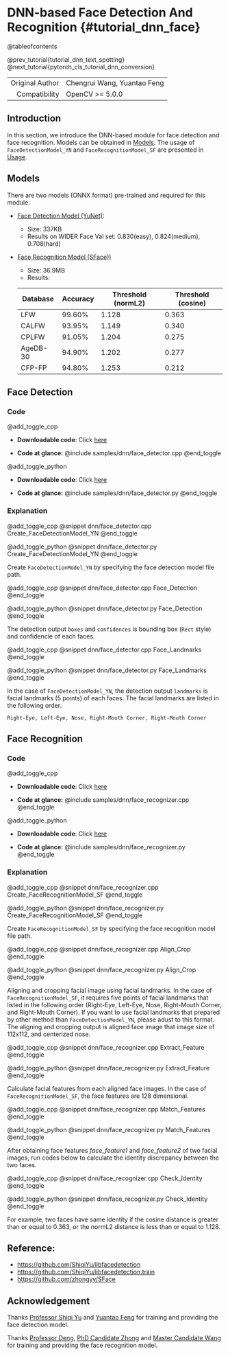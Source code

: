 # DNN-based Face Detection And Recognition {#tutorial_dnn_face}

@tableofcontents

@prev_tutorial{tutorial_dnn_text_spotting}
@next_tutorial{pytorch_cls_tutorial_dnn_conversion}

| | |
| -: | :- |
| Original Author | Chengrui Wang, Yuantao Feng |
| Compatibility | OpenCV >= 5.0.0 |

## Introduction

In this section, we introduce the DNN-based module for face detection and face recognition. Models can be obtained in [Models](#models). The usage of `FaceDetectionModel_YN` and `FaceRecognitionModel_SF` are presented in [Usage](#face-detection).

## Models

There are two models (ONNX format) pre-trained and required for this module:
- [Face Detection Model (YuNet)](https://github.com/ShiqiYu/libfacedetection.train/tree/master/tasks/task1/onnx):
    - Size: 337KB
    - Results on WIDER Face Val set: 0.830(easy), 0.824(medium), 0.708(hard)
- [Face Recognition Model (SFace))](https://drive.google.com/file/d/1ClK9WiB492c5OZFKveF3XiHCejoOxINW/view?usp=sharing)
    - Size: 36.9MB
    - Results:

    | Database | Accuracy | Threshold (normL2) | Threshold (cosine) |
    | -------- | -------- | ------------------ | ------------------ |
    | LFW      | 99.60%   | 1.128              | 0.363              |
    | CALFW    | 93.95%   | 1.149              | 0.340              |
    | CPLFW    | 91.05%   | 1.204              | 0.275              |
    | AgeDB-30 | 94.90%   | 1.202              | 0.277              |
    | CFP-FP   | 94.80%   | 1.253              | 0.212              |

## Face Detection

### Code

@add_toggle_cpp
-   **Downloadable code**: Click
    [here](https://github.com/opencv/opencv/tree/5.x/samples/dnn/face_detector.cpp)

-   **Code at glance:**
    @include samples/dnn/face_detector.cpp
@end_toggle

@add_toggle_python
-   **Downloadable code**: Click
    [here](https://github.com/opencv/opencv/tree/5.x/samples/dnn/face_detector.py)

-   **Code at glance:**
    @include samples/dnn/face_detector.py
@end_toggle

### Explanation

@add_toggle_cpp
@snippet dnn/face_detector.cpp Create_FaceDetectionModel_YN
@end_toggle

@add_toggle_python
@snippet dnn/face_detector.py Create_FaceDetectionModel_YN
@end_toggle

Create `FaceDetectionModel_YN` by specifying the face detection model file path.

@add_toggle_cpp
@snippet dnn/face_detector.cpp Face_Detection
@end_toggle

@add_toggle_python
@snippet dnn/face_detector.py Face_Detection
@end_toggle

The detection output `boxes` and `confidences` is bounding box (`Rect` style) and confidencie of each faces.

@add_toggle_cpp
@snippet dnn/face_detector.cpp Face_Landmarks
@end_toggle

@add_toggle_python
@snippet dnn/face_detector.py Face_Landmarks
@end_toggle

In the case of `FaceDetectionModel_YN`, the detection output `landmarks` is facial landmarks (5 points) of each faces.
The facial landmarks are listed in the following order.

```
Right-Eye, Left-Eye, Nose, Right-Mouth Corner, Right-Mouth Corner
```

## Face Recognition

### Code

@add_toggle_cpp
-   **Downloadable code**: Click
    [here](https://github.com/opencv/opencv/tree/5.x/samples/dnn/face_recognizer.cpp)

-   **Code at glance:**
    @include samples/dnn/face_recognizer.cpp
@end_toggle

@add_toggle_python
-   **Downloadable code**: Click
    [here](https://github.com/opencv/opencv/tree/5.x/samples/dnn/face_recognizer.py)

-   **Code at glance:**
    @include samples/dnn/face_recognizer.py
@end_toggle

### Explanation

@add_toggle_cpp
@snippet dnn/face_recognizer.cpp Create_FaceRecognitionModel_SF
@end_toggle

@add_toggle_python
@snippet dnn/face_recognizer.py Create_FaceRecognitionModel_SF
@end_toggle

Create `FaceRecognitionModel_SF` by specifying the face recognition model file path.

@add_toggle_cpp
@snippet dnn/face_recognizer.cpp Align_Crop
@end_toggle

@add_toggle_python
@snippet dnn/face_recognizer.py Align_Crop
@end_toggle

Aligning and cropping facial image using facial landmarks.
In the case of `FaceRecognitionModel_SF`, it requires five points of facial landmarks that listed in the following order (Right-Eye, Left-Eye, Nose, Right-Mouth Corner, and Right-Mouth Corner).
If you want to use facial landmarks that prepared by other method than `FaceDetectionModel_YN`, please adust to this format.
The aligning and cropping output is aligned face image that image size of 112x112, and centerized nose.

@add_toggle_cpp
@snippet dnn/face_recognizer.cpp Extract_Feature
@end_toggle

@add_toggle_python
@snippet dnn/face_recognizer.py Extract_Feature
@end_toggle

Calculate facial features from each aligned face images.
In the case of `FaceRecognitionModel_SF`, the face features are 128 dimensional.

@add_toggle_cpp
@snippet dnn/face_recognizer.cpp Match_Features
@end_toggle

@add_toggle_python
@snippet dnn/face_recognizer.py Match_Features
@end_toggle

After obtaining face features *face_feature1* and *face_feature2* of two facial images, run codes below to calculate the identity discrepancy between the two faces.

@add_toggle_cpp
@snippet dnn/face_recognizer.cpp Check_Identity
@end_toggle

@add_toggle_python
@snippet dnn/face_recognizer.py Check_Identity
@end_toggle

For example, two faces have same identity if the cosine distance is greater than or equal to 0.363, or the normL2 distance is less than or equal to 1.128.

## Reference:

- https://github.com/ShiqiYu/libfacedetection
- https://github.com/ShiqiYu/libfacedetection.train
- https://github.com/zhongyy/SFace

## Acknowledgement

Thanks [Professor Shiqi Yu](https://github.com/ShiqiYu/) and [Yuantao Feng](https://github.com/fengyuentau) for training and providing the face detection model.

Thanks [Professor Deng](http://www.whdeng.cn/), [PhD Candidate Zhong](https://github.com/zhongyy/) and [Master Candidate Wang](https://github.com/crywang/) for training and providing the face recognition model.
